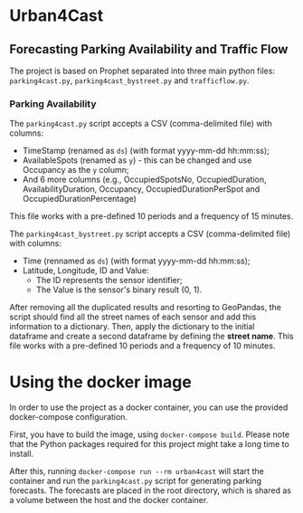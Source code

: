 # Urban4Cast
## Forecasting Parking Availability and Traffic Flow
The project is based on Prophet separated into three main python files: `parking4cast.py`, `parking4cast_bystreet.py` and `trafficflow.py`.

### Parking Availability 

The `parking4cast.py` script accepts a CSV (comma-delimited file) with columns: 
  - TimeStamp (renamed as `ds`) (with format yyyy-mm-dd hh:mm:ss);
  - AvailableSpots (renamed as `y`) - this can be changed and use Occupancy as the `y` column;
  - And 6 more columns (e.g., OccupiedSpotsNo, OccupiedDuration, AvailabilityDuration, Occupancy, OccupiedDurationPerSpot and OccupiedDurationPercentage)

This file works with a pre-defined 10 periods and a frequency of 15 minutes.

The `parking4cast_bystreet.py` script accepts a CSV (comma-delimited file) with columns: 
  - Time (rennamed as `ds`) (with format yyyy-mm-dd hh:mm:ss);
  - Latitude, Longitude, ID and Value:
    - The ID represents the sensor identifier;
    - The Value is the sensor's binary result (0, 1).

After removing all the duplicated results and resorting to GeoPandas, the script should find all the street names of each sensor and add this information to a dictionary. Then, apply the dictionary to the initial dataframe and create a second dataframe by defining the **street name**.
This file works with a pre-defined 10 periods and a frequency of 10 minutes.




# Using the docker image

In order to use the project as a docker container, you can use the provided docker-compose configuration.

First, you have to build the image, using `docker-compose build`. Please note that the Python packages required for this project might take a long time to install.

After this, running `docker-compose run --rm urban4cast` will start the container and run the `parking4cast.py` script for generating parking forecasts. The forecasts are placed in the root directory, which is shared as a volume between the host and the docker container.
